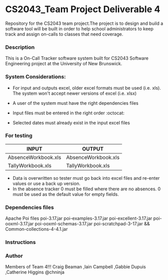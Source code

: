# CS2043_Team Project Deliverable 4 

Repository for the CS2043 team project.The project is to design and build a software tool will be built in order to help school administrators to keep track and assign on-calls to classes that need coverage.

### Description
This is a On-Call Tracker software system built for CS2043 Software Engineering project at the University of New Brunswick.

### System Considerations:
* For input and outputs excel, older excel formats must be used (i.e. xls). The system won't accept newer versions of excel (i.e. xlsx)

* A user of the system must have the right dependencies files

* Input files must be entered in the right order :octocat: 

* Selected dates must already exist in the input excel files

### For testing

|    **INPUT**        | **OUTPUT**              |
|---------------------|-------------------------|
| AbsenceWorkbook.xls | AbsenceWorkbook.xls  |
| TallyWorkbook.xls   | TallyWorkbook.xls  |


* Data is overwritten so tester must go back into excel files and re-enter values or use a back up version.
* In the absence tracker 0 must be filled where there are no absences. 0 must be used as the default value for empty fields.

### Dependencies files

Apache Poi files
poi-3.17.jar
poi-examples-3.17.jar
poi-excellent-3.17.jar
poi-ooxml-3.17.jar
poi-ooxml-schemas-3.17.jar
poi-scratchpad-3-17.jar
&&
Common-collections-4-4.1.jar
### Instructions

### Author

Members of Team 4!!!
Craig Beaman 
,Iain Campbell
,Gabbie Dupuis
,Catherine Higgins @chninja

